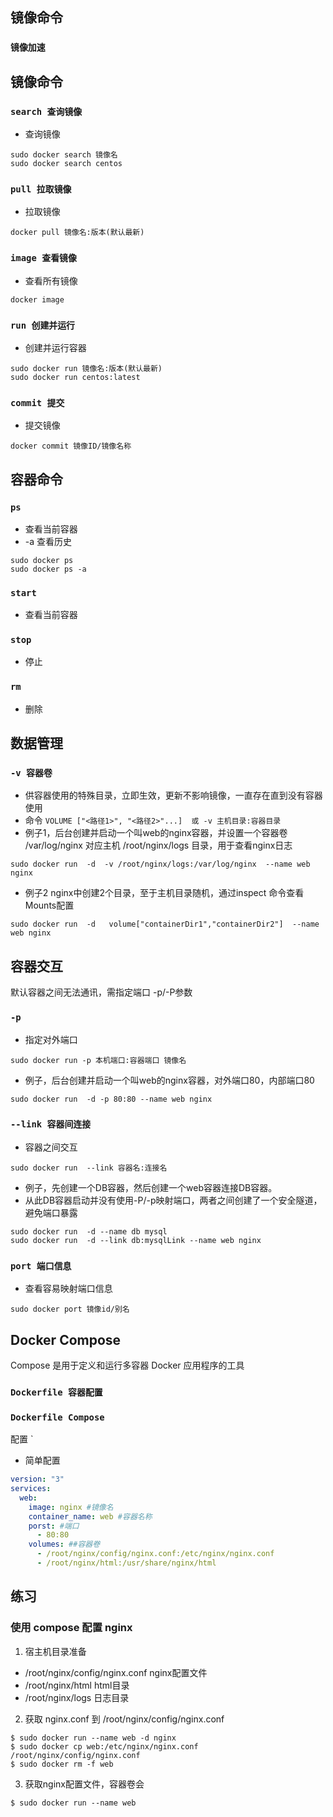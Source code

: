 ## 镜像命令
###  `镜像加速` 


## 镜像命令
###  `search 查询镜像` 
- 查询镜像
```docker
sudo docker search 镜像名
sudo docker search centos
```

### `pull 拉取镜像` 
- 拉取镜像
```docker
docker pull 镜像名:版本(默认最新)
```

### `image 查看镜像` 
- 查看所有镜像
```docker
docker image
```

### `run 创建并运行` 
- 创建并运行容器
```docker
sudo docker run 镜像名:版本(默认最新)
sudo docker run centos:latest
```

###   `commit 提交` 
- 提交镜像
```docker
docker commit 镜像ID/镜像名称
```

## 容器命令
###  `ps` 
- 查看当前容器
- -a 查看历史
```docker
sudo docker ps
sudo docker ps -a
```

###  `start` 
- 查看当前容器

###  `stop` 
- 停止

###  `rm` 
- 删除

## 数据管理
###  `-v 容器卷` 
- 供容器使用的特殊目录，立即生效，更新不影响镜像，一直存在直到没有容器使用
- 命令
`VOLUME ["<路径1>", "<路径2>"...]  或 -v 主机目录:容器目录`
- 例子1，后台创建并启动一个叫web的nginx容器，并设置一个容器卷
/var/log/nginx 对应主机  /root/nginx/logs 目录，用于查看nginx日志
```docker
sudo docker run  -d  -v /root/nginx/logs:/var/log/nginx  --name web nginx
```
- 例子2 nginx中创建2个目录，至于主机目录随机，通过inspect 命令查看Mounts配置
```docker
sudo docker run  -d   volume["containerDir1","containerDir2"]  --name web nginx
```

## 容器交互
默认容器之间无法通讯，需指定端口 -p/-P参数
###  `-p` 
- 指定对外端口
```docker
sudo docker run -p 本机端口:容器端口 镜像名
```
- 例子，后台创建并启动一个叫web的nginx容器，对外端口80，内部端口80
```docker
sudo docker run  -d -p 80:80 --name web nginx
```

###  `--link 容器间连接` 
- 容器之间交互
```docker
sudo docker run  --link 容器名:连接名
```
- 例子，先创建一个DB容器，然后创建一个web容器连接DB容器。
- 从此DB容器启动并没有使用-P/-p映射端口，两者之间创建了一个安全隧道，避免端口暴露
```docker
sudo docker run  -d --name db mysql
sudo docker run  -d --link db:mysqlLink --name web nginx
```

###  `port 端口信息` 
- 查看容易映射端口信息
```docker
sudo docker port 镜像id/别名
```

## Docker Compose
Compose 是用于定义和运行多容器 Docker 应用程序的工具

###  `Dockerfile 容器配置`

###  `Dockerfile Compose`
配置 `
- 简单配置
```yaml
version: "3"
services:
  web:
    image: nginx #镜像名
    container_name: web #容器名称
    porst: #端口
      - 80:80
    volumes: ##容器卷
      - /root/nginx/config/nginx.conf:/etc/nginx/nginx.conf
      - /root/nginx/html:/usr/share/nginx/html
```

## 练习
### 使用 compose 配置 nginx
1. 宿主机目录准备
- 	/root/nginx/config/nginx.conf nginx配置文件
- 	/root/nginx/html html目录
- 	/root/nginx/logs  日志目录

2. 获取 nginx.conf 到  /root/nginx/config/nginx.conf
```shell
$ sudo docker run --name web -d nginx
$ sudo docker cp web:/etc/nginx/nginx.conf /root/nginx/config/nginx.conf
$ sudo docker rm -f web
```
3. 获取nginx配置文件，容器卷会
```shell
$ sudo docker run --name web
```















